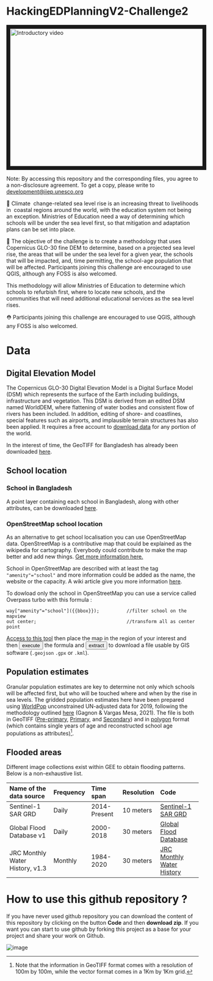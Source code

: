 # HackingEDPlanningV2-Challenge2

<a href="http://www.youtube.com/watch?feature=player_embedded&v=aTGlGLpbQ7o" target="_blank"><img src="https://img.evbuc.com/https%3A%2F%2Fcdn.evbuc.com%2Fimages%2F237802049%2F336870561013%2F1%2Foriginal.20220228-102209?w=800&auto=format%2Ccompress&q=75&sharp=10&rect=0%2C54%2C1200%2C600&s=92cc71cae0ff03ed75357a1f0aef9819" 
alt="Introductory video" width="720" height="360" border="10" /></a>

Note: By accessing this repository and the corresponding files, you agree to a non-disclosure agreement. To get a copy, please write to development@iiep.unesco.org

🧐 Climate  change-related sea level rise is an increasing threat to livelihoods in  coastal regions around the world, with the education system not being  an exception. Ministries of Education need a way of determining which schools will be under the sea level first, so that mitigation and adaptation plans can be set into place.

🎯 The objective of the challenge is to create a methodology that uses Copernicus GLO-30 fine DEM to determine, based on a projected sea level rise, the areas that will be under the sea level for a given year, the schools that will be impacted, and, time permitting, the school-age population that will be affected. Participants joining this challenge are encouraged to use QGIS, although any FOSS is also welcomed.

This methodology will allow Ministries of Education to determine which schools to refurbish first, where to locate new schools, and the communities that will need additional educational services as the sea level rises.

⛑ Participants joining this challenge are encouraged to use QGIS, although any FOSS is also welcomed.

# Data

## Digital Elevation Model

The Copernicus GLO-30 Digital Elevation Model is a Digital Surface Model (DSM) which represents the surface of the Earth including buildings, infrastructure and vegetation. This DSM is derived from an edited DSM named WorldDEM, where flattening of water bodies and consistent flow of rivers has been included. In addition, editing of shore- and coastlines, special features such as airports, and implausible terrain structures has also been applied. It requires a free account to [download data](https://portal.opentopography.org/raster?opentopoID=OTSDEM.032021.4326.3) for any portion of the world. 

In the interest of time, the GeoTIFF for Bangladesh has already been downloaded [here](https://box.iiep.unesco.org/s/9ec4QpzcnK4Wtob). 

## School location 

### School in Bangladesh

A point layer containing each school in Bangladesh, along with other attributes, can be downloaded [here](https://data.humdata.org/dataset/bangladesh-education-facilities-by-lged).

### OpenStreetMap school location

As an alternative to get school localisation you can use OpenStreetMap data. OpenStreetMap is a contributive map that could be explained as the wikipedia for cartography. Everybody could contribute to make the map better and add new things. [Get more information here.](https://wiki.openstreetmap.org/wiki/About_OpenStreetMap)

School in OpenStreetMap are described with at least the tag `"amenity"="school"` and more information could be added as the name, the website or the capacity. A wiki article give you more information [here](https://wiki.openstreetmap.org/wiki/Tag:amenity%3Dschool).

To dowload only the school in OpenStreetMap you can use a service called Overpass turbo with this formula : 

```
way["amenity"="school"]({{bbox}}); 			//filter school on the mapview
out center;									//transform all as center point
```

[Access to this tool](https://overpass-turbo.eu/s/1i3e) then place the map in the region of your interest and then **<button>execute</button>** the formula and  **<button>extract</button>** to download a file usable by GIS software (`.geojson` `.gpx` or `.kml`).

## Population estimates

Granular population estimates are key to determine not only which schools will be affected first, but who will be touched where and when by the rise in sea levels. The gridded population estimates here have been prepared using [WorldPop](https://www.worldpop.org/geodata/summary?id=16810) unconstrained UN-adjusted data for 2019, following the methodology outlined [here](https://github.com/iiepdev/Spatialized-school-age-populations) (Gagnon & Vargas Mesa, 2021). The file is both in GeoTIFF ([Pre-primary](https://box.iiep.unesco.org/s/P4DD8WidZtS2Cr2), [Primary](https://box.iiep.unesco.org/s/3We94pkjywjkTJS), and [Secondary](https://box.iiep.unesco.org/s/eR4jcepHCEno4Qs)) and in [polygon](https://box.iiep.unesco.org/s/dnsswDPRdXsWCap) format (which contains single years of age and reconstructed school age populations as attributes)[^1]. 

## Flooded areas

Different image collections exist within GEE to obtain flooding patterns. Below is a non-exhaustive list.

|Name of the data source|Frequency|Time span|Resolution|Code|
|:----|:----|:----|:----|:----|
|Sentinel-1 SAR GRD|Daily|2014-Present|10 meters|[Sentinel-1 SAR GRD](https://developers.google.com/earth-engine/datasets/catalog/COPERNICUS_S1_GRD)|
|Global Flood Database v1|Daily|2000-2018|30 meters|[Global Flood Database](https://developers.google.com/earth-engine/datasets/catalog/GLOBAL_FLOOD_DB_MODIS_EVENTS_V1)|
|JRC Monthly Water History, v1.3|Monthly|1984-2020|30 meters|[JRC Monthly Water History](https://developers.google.cn/earth-engine/datasets/catalog/JRC_GSW1_3_MonthlyHistory)|

[^1]: Note that the information in GeoTIFF format comes with a resolution of 100m by 100m, while the vector format comes in a 1Km by 1Km grid.



# How to use this github repository ? 

If you have never used github repository you can download the content of this repository by clicking on the button **Code** and then **download zip**. If you want you can start to use github by forking this project as a base for your project and share your work on Github. 

![image](https://user-images.githubusercontent.com/20289907/165938434-c12486a7-b9ae-43e8-81f2-0e15e279bfd3.png)

